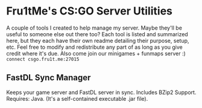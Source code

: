 # Fru1tMe's CS:GO Server Utilities
A couple of tools I created to help manage my server. Maybe they'll be useful to someone else out there too? Each tool is listed and summarized here, but they each have their own readme detailing their purpose, setup, etc. Feel free to modify and redistribute any part of as long as you give credit where it's due. Also come join our minigames + funmaps server :) `connect csgo.fru1t.me:27015`

## FastDL Sync Manager
Keeps your game server and FastDL server in sync. Includes BZip2 Support.  
Requires: Java. (It's a self-contained executable .jar file).